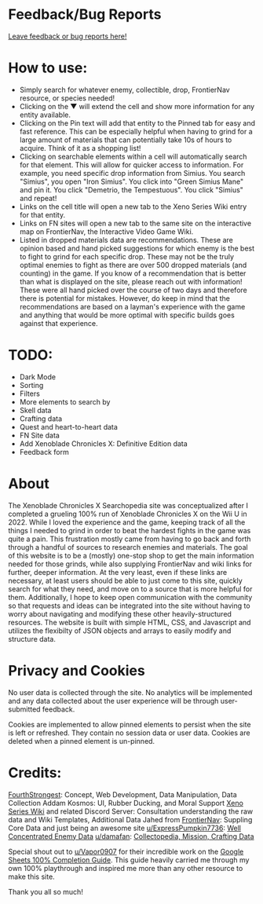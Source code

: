 # Feedback/Bug Reports
[Leave feedback or bug reports here!](https://form.jotform.com/250710695236154)


# How to use:
- Simply search for whatever enemy, collectible, drop, FrontierNav resource, or species needed!
- Clicking on the ▼ will extend the cell and show more information for any entity available.
- Clicking on the Pin text will add that entity to the Pinned tab for easy and fast reference. This can be especially helpful when having to grind for a large amount of materials that can potentially take 10s of hours to acquire. Think of it as a shopping list!
- Clicking on searchable elements within a cell will automatically search for that element. This will allow for quicker access to information. For example, you need specific drop information from Simius. You search "Simius", you open "Iron Simius". You click into "Green Simius Mane" and pin it. You click "Demetrio, the Tempestuous". You click "Simius" and repeat!
- Links on the cell title will open a new tab to the Xeno Series Wiki entry for that entity.
- Links on FN sites will open a new tab to the same site on the interactive map on FrontierNav, the Interactive Video Game Wiki.
- Listed in dropped materials data are recommendations. These are opinion based and hand picked suggestions for which enemy is the best to fight to grind for each specific drop. These may not be the truly optimal enemies to fight as there are over 500 dropped materials (and counting) in the game. If you know of a recommendation that is better than what is displayed on the site, please reach out with information! These were all hand picked over the course of two days and therefore there is potential for mistakes. However, do keep in mind that the recommendations are based on a layman's experience with the game and anything that would be more optimal with specific builds goes against that experience.

# TODO:
- Dark Mode
- Sorting
- Filters
- More elements to search by
- Skell data
- Crafting data
- Quest and heart-to-heart data
- FN Site data
- Add Xenoblade Chronicles X: Definitive Edition data
- Feedback form

# About
The Xenoblade Chronicles X Searchopedia site was conceptualized after I completed a grueling 100% run of Xenoblade Chronicles X on the Wii U in 2022. While I loved the experience and the game, keeping track of all the things I needed to grind in order to beat the hardest fights in the game was quite a pain. This frustration mostly came from having to go back and forth through a handful of sources to research enemies and materials. The goal of this website is to be a (mostly) one-stop shop to get the main information needed for those grinds, while also supplying FrontierNav and wiki links for further, deeper information. At the very least, even if these links are necessary, at least users should be able to just come to this site, quickly search for what they need, and move on to a source that is more helpful for them. Additionally, I hope to keep open communication with the community so that requests and ideas can be integrated into the site without having to worry about navigating and modifying these other heavily-structured resources. The website is built with simple HTML, CSS, and Javascript and utilizes the flexibilty of JSON objects and arrays to easily modify and structure data.

# Privacy and Cookies
No user data is collected through the site. No analytics will be implemented and any data collected about the user experience will be through user-submitted feedback.

Cookies are implemented to allow pinned elements to persist when the site is left or refreshed. They contain no session data or user data.  Cookies are deleted when a pinned element is un-pinned.

# Credits:
[FourthStrongest](https://fourthstrongest.github.io/): Concept, Web Development, Data Manipulation, Data Collection
Addam Kosmos: UI, Rubber Ducking, and Moral Support
[Xeno Series Wiki](https://www.xenoserieswiki.org/wiki/Main_Page) and related Discord Server: Consultation understanding the raw data and Wiki Templates, Additional Data
Jahed from [FrontierNav](https://frontiernav.net/wiki/xenoblade-chronicles-x): Suppling Core Data and just being an awesome site
[u/ExpressPumpkin7736](https://www.reddit.com/r/XenobladeChroniclesX/comments/s70gjt/xcx_player_guides_complete_enemy_information_and/): [Well Concentrated Enemy Data](https://docs.google.com/spreadsheets/d/1m5kKS_69chohllO4r5xaP3_aMKbwmxeOMQq7CMhVyLc/edit?gid=0#gid=0)
[u/damafan](https://www.reddit.com/r/Xenoblade_Chronicles/comments/3vxesl/the_ultimate_spreadsheet_data_of_xcx/): [Collectopedia, Mission, Crafting Data](https://docs.google.com/spreadsheets/d/1g0YR4M8RAHiRhCbAvV4tjXXHLEhRMrARzZMYAUGmyZ4/htmlview#)

Special shout out to [u/Vapor0907](https://www.reddit.com/r/XenobladeChroniclesX/comments/104yfgw/the_ultimate_100_guide/) for their incredible work on the [Google Sheets 100% Completion Guide](https://docs.google.com/spreadsheets/d/1g0YR4M8RAHiRhCbAvV4tjXXHLEhRMrARzZMYAUGmyZ4/htmlview#). This guide heavily carried me through my own 100% playthrough and inspired me more than any other resource to make this site.

Thank you all so much!